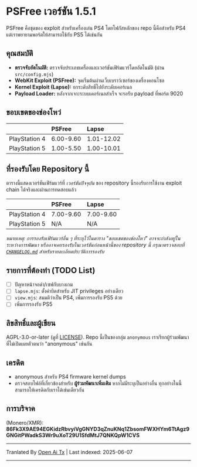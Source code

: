 # PSFree เวอร์ชัน 1.5.1

PSFree คือชุดของ exploit สำหรับเครื่องเล่น PS4 โดยโฟกัสหลักของ repo นี้คือสำหรับ PS4 แต่เราพยายามพอร์ตให้สามารถใช้กับ PS5 ได้เช่นกัน

## คุณสมบัติ

- **ตรวจจับอัตโนมัติ:** ตรวจจับประเภทเครื่องและเวอร์ชันเฟิร์มแวร์โดยอัตโนมัติ (ผ่าน `src/config.mjs`)
- **WebKit Exploit (PSFree):** จุดเริ่มต้นผ่านเว็บเบราว์เซอร์ของเครื่องคอนโซล
- **Kernel Exploit (Lapse):** ยกระดับสิทธิ์ไปยังระดับเคอร์เนล
- **Payload Loader:** หลังจากเจาะระบบเคอร์เนลสำเร็จ จะรอรับ payload ที่พอร์ต 9020

## ขอบเขตของช่องโหว่

|               | PSFree    | Lapse      |
| :------------ | :-------- | :--------- |
| PlayStation 4 | 6.00-9.60 | 1.01-12.02 |
| PlayStation 5 | 1.00-5.50 | 1.00-10.01 |

## ที่รองรับโดย Repository นี้

ตารางนี้แสดงเวอร์ชันเฟิร์มแวร์ที่ _เวอร์ชันปัจจุบัน_ ของ repository นี้รองรับการใช้งาน exploit chain ได้จริงและผ่านการทดสอบแล้ว

|               | PSFree    | Lapse     |
| :------------ | :-------- | :-------- |
| PlayStation 4 | 7.00-9.60 | 7.00-9.60 |
| PlayStation 5 | N/A       | N/A       |

_หมายเหตุ: การรองรับเฟิร์มแวร์อื่น ๆ ที่ระบุไว้ในตาราง "ขอบเขตของช่องโหว่" อาจจะกำลังอยู่ในระหว่างการพัฒนา หรืออาจเคยรองรับในเวอร์ชันก่อนหน้านี้ของ repository นี้ กรุณาตรวจสอบที่ [`CHANGELOG.md`](https://raw.githubusercontent.com/Al-Azif/psfree-lapse/main/CHANGELOG.md) สำหรับรายละเอียดประวัติการรองรับ_

## รายการที่ต้องทำ (TODO List)

- [ ] ปัญหาหน้าจอดำ/เซฟกับบางเกม
- [ ] `lapse.mjs`: ตั้งค่าบิตสำหรับ JIT privileges อย่างเดียว
- [ ] `view.mjs`: สมมติว่าเป็น PS4, เพิ่มการรองรับ PS5 ด้วย
- [ ] เพิ่มการรองรับ PS5

## ลิขสิทธิ์และผู้เขียน

AGPL-3.0-or-later (ดูที่ [LICENSE](https://raw.githubusercontent.com/Al-Azif/psfree-lapse/main/LICENSE)). Repo นี้เป็นของกลุ่ม `anonymous` เราเรียกผู้ร่วมพัฒนาที่ไม่เปิดเผยตัวตนว่า "anonymous" เช่นกัน

## เครดิต

- anonymous สำหรับ PS4 firmware kernel dumps
- ตรวจสอบไฟล์ที่เกี่ยวข้องสำหรับ **ผู้ร่วมพัฒนาเพิ่มเติม** หากไม่มีระบุเป็นอย่างอื่น ทุกอย่างในนี้สามารถให้เครดิตกับเราได้เช่นเดียวกัน

## การบริจาค

(Monero/XMR): **86Fk3X9AE94EGKidzRbvyiVgGNYD3qZnuKNq1ZbsomFWXHYm6TtAgz9GNGitPWadkS3Wr9uXoT29U1SfdMtJ7QNKQpW1CVS**

---

Tranlated By [Open Ai Tx](https://github.com/OpenAiTx/OpenAiTx) | Last indexed: 2025-06-07

---